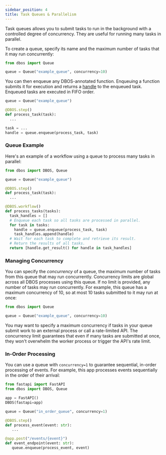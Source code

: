 ```yaml
---
sidebar_position: 4
title: Task Queues & Parallelism
---
```


Task queues allows you to submit tasks to run in the background with a controlled degree of concurrency.
They are useful for running many tasks in parallel.

To create a queue, specify its name and the maximum number of tasks that it may run concurrently:

```python
from dbos import Queue

queue = Queue("example_queue", concurrency=10)
```

You can then enqueue any DBOS-annotated function.
Enqueuing a function submits it for execution and returns a [handle](../reference/workflow_handles.md) to the enqueued task.
Enqueued tasks are executed in FIFO order.

```python
queue = Queue("example_queue")

@DBOS.step()
def process_task(task):
  ...

task = ...
handle = queue.enqueue(process_task, task)
```

### Queue Example

Here's an example of a workflow using a queue to process many tasks in parallel:

```python
from dbos import DBOS, Queue

queue = Queue("example_queue")

@DBOS.step()
def process_task(task):
  ...

@DBOS.workflow()
def process_tasks(tasks):
  task_handles = []
  # Enqueue each task so all tasks are processed in parallel.
  for task in tasks:
    handle = queue.enqueue(process_task, task)
    task_handles.append(handle)
  # Wait for each task to complete and retrieve its result.
  # Return the results of all tasks.
  return [handle.get_result() for handle in task_handles]
```

### Managing Concurrency

You can specify the _concurrency_ of a queue, the maximum number of tasks from this queue that may run concurrently.
Concurrency limits are global across all DBOS processes using this queue.
If no limit is provided, any number of tasks may run concurrently.
For example, this queue has a maximum concurrency of 10, so at most 10 tasks submitted to it may run at once:

```python
from dbos import Queue

queue = Queue("example_queue", concurrency=10)
```

You may want to specify a maximum concurrency if tasks in your queue submit work to an external process or call a rate-limited API.
The concurrency limit guarantees that even if many tasks are submitted at once, they won't overwhelm the worker process or trigger the API's rate limit.

 ### In-Order Processing

 You can use a queue with `concurrency=1` to guarantee sequential, in-order processing of events.
 For example, this app processes events sequentially in the order of their arrival:

 ```python
from fastapi import FastAPI
from dbos import DBOS, Queue

app = FastAPI()
DBOS(fastapi=app)

queue = Queue("in_order_queue", concurrency=1)

@DBOS.step()
def process_event(event: str):
    ...

@app.post("/events/{event}")
def event_endpoint(event: str):
    queue.enqueue(process_event, event)
 ```